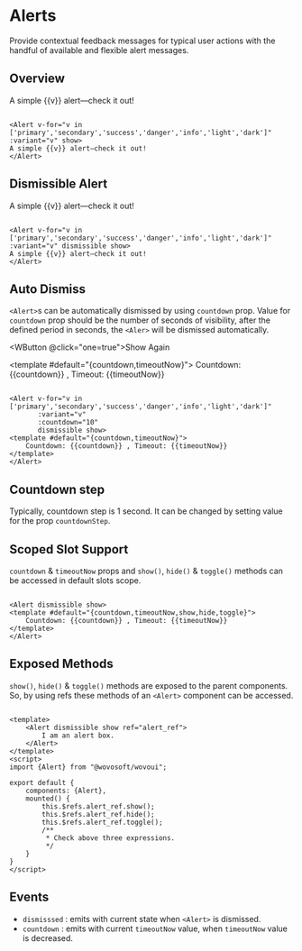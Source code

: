 # Alerts

Provide contextual feedback messages for typical user actions with the handful of available and flexible alert messages.

## Overview

<WAlert v-for="v in ['primary','secondary','success','danger','info','light','dark']" :variant="v" show>
A simple {{v}} alert—check it out!
</WAlert>

```vue

<Alert v-for="v in ['primary','secondary','success','danger','info','light','dark']" :variant="v" show>
A simple {{v}} alert—check it out!
</Alert>
```

## Dismissible Alert

<WAlert v-for="v in ['primary','secondary','success','danger','info','light','dark']" :variant="v" dismissible show>
A simple {{v}} alert—check it out!
</WAlert>

```vue

<Alert v-for="v in ['primary','secondary','success','danger','info','light','dark']" :variant="v" dismissible show>
A simple {{v}} alert—check it out!
</Alert>
```

## Auto Dismiss

`<Alert>`s can be automatically dismissed by using `countdown` prop. Value for `countdown` prop should be the number of
seconds of visibility, after the defined period in seconds, the `<Aler>` will be dismissed automatically.

<WButton @click="one=true">Show Again</WButton>

<WAlert v-for="v in ['primary','secondary','success','danger','info','light','dark']"
:variant="v"
:countdown="10"
v-model="one"
dismissible>
<template #default="{countdown,timeoutNow}">
Countdown: {{countdown}} , Timeout: {{timeoutNow}}
</template>
</WAlert>

```vue

<Alert v-for="v in ['primary','secondary','success','danger','info','light','dark']"
       :variant="v"
       :countdown="10"
       dismissible show>
<template #default="{countdown,timeoutNow}">
    Countdown: {{countdown}} , Timeout: {{timeoutNow}}
</template>
</Alert>
```

## Countdown step

Typically, countdown step is 1 second. It can be changed by setting value for the prop `countdownStep`.

## Scoped Slot Support

`countdown` & `timeoutNow` props and `show()`, `hide()` & `toggle()` methods can be accessed in default slots scope.

```vue

<Alert dismissible show>
<template #default="{countdown,timeoutNow,show,hide,toggle}">
    Countdown: {{countdown}} , Timeout: {{timeoutNow}}
</template>
</Alert>
```

## Exposed Methods

`show()`, `hide()` & `toggle()` methods are exposed to the parent components. So, by using refs these methods of an
`<Alert>` component can be accessed.

```vue

<template>
    <Alert dismissible show ref="alert_ref">
        I am an alert box.
    </Alert>
</template>
<script>
import {Alert} from "@wovosoft/wovoui";

export default {
    components: {Alert},
    mounted() {
        this.$refs.alert_ref.show();
        this.$refs.alert_ref.hide();
        this.$refs.alert_ref.toggle();
        /**
         * Check above three expressions.
         */
    }
}
</script>
```

## Events

- `dismisssed` : emits with current state when `<Alert>` is dismissed.
- `countdown`  : emits with current `timeoutNow` value, when `timeoutNow` value is decreased.

<script setup>
import {ref} from "vue";
const one=ref(true)
</script>
